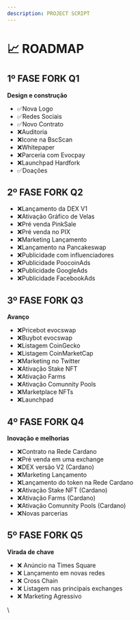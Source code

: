 ```yaml
---
description: PROJECT SCRIPT
---
```


# 📈 ROADMAP

## 1º FASE FORK Q1&#x20;

**Design e construção**&#x20;

* ✅Nova Logo
* ✅Redes Sociais
* ✅Novo Contrato
* ❌Auditoria
* ❌Icone na BscScan
* ❌Whitepaper
* ❌Parceria com Evocpay
* ❌Launchpad Hardfork
* ✅Doações

## **2**º FASE FORK Q2&#x20;

* ❌Lançamento da DEX V1
* ❌Ativação Gráfico de Velas
* ❌Pré venda PinkSale
* ❌Pré venda no PIX
* ❌Marketing Lançamento
* ❌Lançamento na Pancakeswap
* ❌Publicidade com influenciadores
* ❌Publicidade PoocoinAds
* ❌Publicidade GoogleAds
* ❌Publicidade FacebookAds

## 3º FASE FORK Q3

**Avanço**

* ❌Pricebot evocswap
* ❌Buybot evocswap
* ❌Listagem CoinGecko
* ❌Listagem CoinMarketCap
* ❌Marketing no Twitter
* ❌Ativação Stake NFT
* ❌Ativação Farms
* ❌Ativação Comunnity Pools
* ❌Marketplace NFTs
* ❌Launchpad

## 4º FASE FORK Q4

**Inovação e melhorias**

* ❌Contrato na Rede Cardano
* ❌Pré venda em uma exchange
* ❌DEX versão V2 (Cardano)
* ❌Marketing Lançamento
* ❌Lançamento do token na Rede Cardano
* ❌Ativação Stake NFT (Cardano)
* ❌Ativação Farms (Cardano)
* ❌Ativação Comunnity Pools (Cardano)
* ❌Novas parcerias

## 5º FASE FORK Q5

**Virada de chave**

* ❌ Anúncio na Times Square&#x20;
* ❌ Lançamento em novas redes
* ❌ Cross Chain
* ❌ Listagem nas principais exchanges
* ❌ Marketing Agressivo

\
